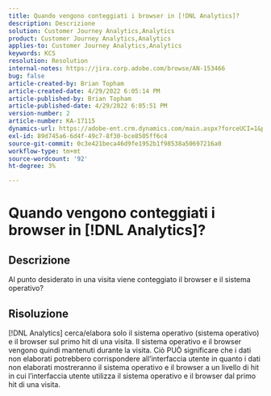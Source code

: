 ```yaml
---
title: Quando vengono conteggiati i browser in [!DNL Analytics]?
description: Descrizione
solution: Customer Journey Analytics,Analytics
product: Customer Journey Analytics,Analytics
applies-to: Customer Journey Analytics,Analytics
keywords: KCS
resolution: Resolution
internal-notes: https://jira.corp.adobe.com/browse/AN-153466
bug: false
article-created-by: Brian Topham
article-created-date: 4/29/2022 6:05:14 PM
article-published-by: Brian Topham
article-published-date: 4/29/2022 6:05:51 PM
version-number: 2
article-number: KA-17115
dynamics-url: https://adobe-ent.crm.dynamics.com/main.aspx?forceUCI=1&pagetype=entityrecord&etn=knowledgearticle&id=fa54a4e6-e6c7-ec11-a7b6-0022480a10ee
exl-id: 89d745a6-6d4f-49c7-8f30-bce8505ff6c4
source-git-commit: 0c3e421beca46d9fe1952b1f98538a50697216a0
workflow-type: tm+mt
source-wordcount: '92'
ht-degree: 3%

---
```


# Quando vengono conteggiati i browser in [!DNL Analytics]?

## Descrizione


Al punto desiderato in una visita viene conteggiato il browser e il sistema operativo?


## Risoluzione


[!DNL Analytics] cerca/elabora solo il sistema operativo (sistema operativo) e il browser sul primo hit di una visita. Il sistema operativo e il browser vengono quindi mantenuti durante la visita. Ciò PUÒ significare che i dati non elaborati potrebbero corrispondere all’interfaccia utente in quanto i dati non elaborati mostreranno il sistema operativo e il browser a un livello di hit in cui l’interfaccia utente utilizza il sistema operativo e il browser dal primo hit di una visita.
